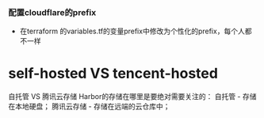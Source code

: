 ### 配置cloudflare的prefix
* 在terraform 的variables.tf的变量prefix中修改为个性化的prefix，每个人都不一样


# self-hosted VS tencent-hosted
自托管 VS 腾讯云存储
Harbor的存储在哪里是要绝对需要关注的：
自托管 - 存储在本地硬盘；
腾讯云存储 - 存储在远端的云仓库中；

